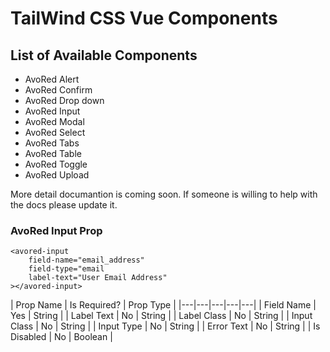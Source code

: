 # TailWind CSS Vue Components

## List of Available Components
 - AvoRed Alert
 - AvoRed Confirm
 - AvoRed Drop down
 - AvoRed Input
 - AvoRed Modal
 - AvoRed Select
 - AvoRed Tabs
 - AvoRed Table
 - AvoRed Toggle
 - AvoRed Upload


More detail documantion is coming soon. If someone is willing to help with the docs please update it.


### AvoRed Input Prop

    <avored-input 
        field-name="email_address" 
        field-type="email
        label-text="User Email Address"
    ></avored-input>

| Prop Name   |  Is Required? | Prop Type  |
|---|---|---|---|---|
|  Field Name | Yes | String |
|  Label Text | No | String |
|  Label Class | No |  String | 
|  Input Class | No |  String | 
|  Input Type | No |  String | 
|  Error Text | No |  String | 
|  Is Disabled | No |  Boolean | 
